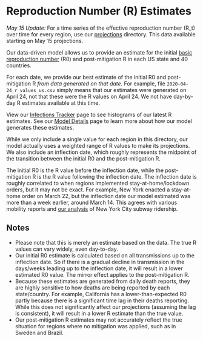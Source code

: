 # Reproduction Number (R) Estimates

*May 15 Update:* For a time series of the effective reproduction number (R_t) over time for every region, use our [projections](https://github.com/youyanggu/covid19_projections/tree/master/projections) directory. This data available starting on May 15 projections.

Our data-driven model allows us to provide an estimate for the initial [basic reproduction number](https://en.wikipedia.org/wiki/Basic_reproduction_number) (R0) and post-mitigation R in each US state and 40 countries.

For each date, we provide our best estimate of the initial R0 and post-mitigation R *from data generated on that date*. For example, file `2020-04-24_r_values_us.csv` simply means that our estimates were generated on April 24, not that these were the R values on April 24. We not have day-by-day R estimates available at this time.

View our [Infections Tracker](https://covid19-projections.com/infections-tracker/) page to see histograms of our latest R estimates. See our [Model Details](https://covid19-projections.com/model-details/) page to learn more about how our model generates these estimates.

While we only include a single value for each region in this directory, our model actually uses a weighted range of R values to make its projections. We also include an inflection date, which roughly represents the midpoint of the transition between the initial R0 and the post-mitigation R.

The initial R0 is the R value before the inflection date, while the post-mitigation R is the R value following the inflection date. The inflection date is roughly correlated to when regions implemented stay-at-home/lockdown orders, but it may not be exact. For example, New York enacted a stay-at-home order on March 22, but the inflection date our model estimated was more than a week earlier, around March 14. This agrees with various mobility reports and [our analysis](https://twitter.com/youyanggu/status/1248844841733128192) of New York City subway ridership.

## Notes

* Please note that this is merely an estimate based on the data. The true R values can vary widely, even day-to-day.
* Our initial R0 estimate is calculated based on all transmissions up to the inflection date. So if there is a gradual decline in transmission in the days/weeks leading up to the inflection date, it will result in a lower estimated R0 value. The mirror effect applies to the post-mitigation R.
* Because these estimates are generated from daily death reports, they are highly sensitive to how deaths are being reported by each state/country. For example, California has a lower-than-expected R0 partly because there is a significant time lag in their deaths reporting. While this does not significantly affect our projections (assuming the lag is consistent), it will result in a lower R estimate than the true value.
* Our post-mitigation R estimates may not accurately reflect the true situation for regions where no mitigation was applied, such as in Sweden and Brazil.
